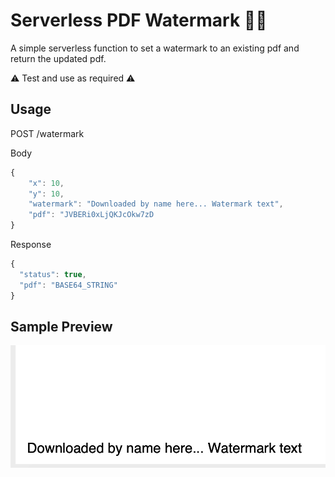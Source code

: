 # Serverless PDF Watermark 📝📄
A simple serverless function to set a watermark to an existing pdf and return the updated pdf.

⚠️ Test and use as required ⚠️

## Usage
POST /watermark

Body
```javascript
{
    "x": 10,
    "y": 10,
    "watermark": "Downloaded by name here... Watermark text",
    "pdf": "JVBERi0xLjQKJcOkw7zD
}
```
Response 
```javascript
{
  "status": true,
  "pdf": "BASE64_STRING"
}
```

## Sample Preview
<img src="https://raw.githubusercontent.com/SurfEdge/serverless-pdf-watermark/master/preview.png"/>
